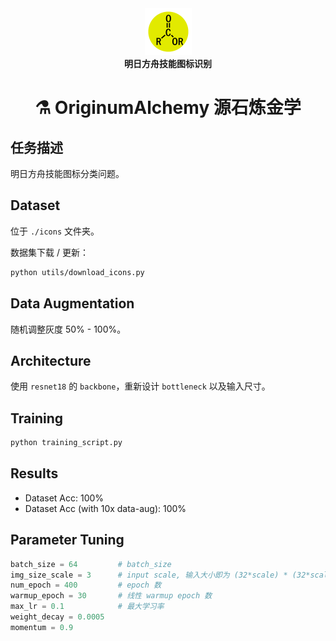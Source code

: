 <div align="center">
  <img src='avatar.png' width=75 height=75><br>
  <b>明日方舟技能图标识别</b>
  <h1>⚗ OriginumAlchemy 源石炼金学</h1>
</div>

## 任务描述

明日方舟技能图标分类问题。

## Dataset

位于 `./icons` 文件夹。

数据集下载 / 更新：

```bash
python utils/download_icons.py
```

## Data Augmentation

随机调整灰度 50% - 100%。

## Architecture

使用 `resnet18` 的 `backbone`，重新设计 `bottleneck` 以及输入尺寸。

## Training

```bash
python training_script.py
```

## Results

* Dataset Acc: 100%
* Dataset Acc (with 10x data-aug): 100%

## Parameter Tuning

```python
batch_size = 64         # batch_size
img_size_scale = 3      # input scale, 输入大小即为 (32*scale) * (32*scale), 因为 resnet 有 32 倍下采样
num_epoch = 400         # epoch 数
warmup_epoch = 30       # 线性 warmup epoch 数
max_lr = 0.1            # 最大学习率
weight_decay = 0.0005
momentum = 0.9
```
